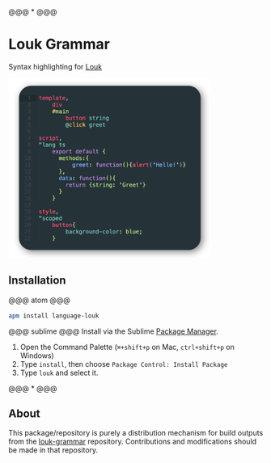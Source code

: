 @@@ * @@@
# Louk Grammar
Syntax highlighting for [Louk](https://www.louk-lang.org)

<img width="400" src="assets/preview.png" alt="Syntax highlighting example" />

## Installation
@@@ atom @@@
```sh
apm install language-louk
```

@@@ sublime @@@
Install via the Sublime [Package Manager](https://sublime.wbond.net/installation).
1. Open the Command Palette (`⌘+shift+p` on Mac, `ctrl+shift+p` on Windows)
2. Type `install`, then choose `Package Control: Install Package`
3. Type `louk` and select it.

@@@ * @@@
## About
This package/repository is purely a distribution mechanism for build outputs from the [louk-grammar](https://github.com/agorischek/louk-grammar) repository. Contributions and modifications should be made in that repository.
